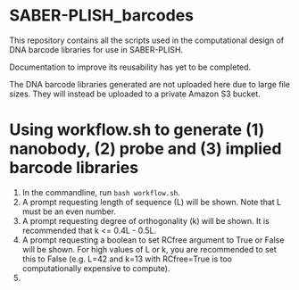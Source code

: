 # SABER-PLISH_barcodes

This repository contains all the scripts used in the computational design of DNA barcode libraries for use in SABER-PLISH.

Documentation to improve its reusability has yet to be completed.

The DNA barcode libraries generated are not uploaded here due to large file sizes. They will instead be uploaded to a private Amazon S3 bucket.

# Using workflow.sh to generate (1) nanobody, (2) probe and (3) implied barcode libraries

1) In the commandline, run `bash workflow.sh`.
2) A prompt requesting length of sequence (L) will be shown. Note that L must be an even number.
3) A prompt requesting degree of orthogonality (k) will be shown. It is recommended that k <= 0.4L - 0.5L.
4) A prompt requesting a boolean to set RCfree argument to True or False will be shown. For high values of L or k, you are recommended to set this to False (e.g. L=42 and k=13 with RCfree=True is too computationally expensive to compute).
5) 
